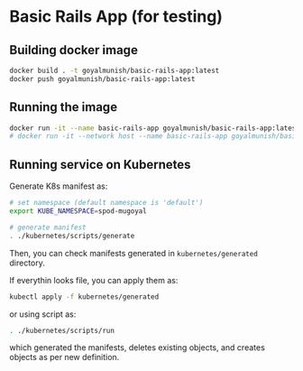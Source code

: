 # Basic Rails App (for testing)

## Building docker image

```sh
docker build . -t goyalmunish/basic-rails-app:latest
docker push goyalmunish/basic-rails-app:latest
```

## Running the image

```sh
docker run -it --name basic-rails-app goyalmunish/basic-rails-app:latest
# docker run -it --network host --name basic-rails-app goyalmunish/basic-rails-app:latest
```

## Running service on Kubernetes

Generate K8s manifest as:

```sh
# set namespace (default namespace is 'default')
export KUBE_NAMESPACE=spod-mugoyal

# generate manifest
. ./kubernetes/scripts/generate
```

Then, you can check manifests generated in `kubernetes/generated` directory.

If everythin looks file, you can apply them as:

```sh
kubectl apply -f kubernetes/generated
```

or using script as:

```sh
. ./kubernetes/scripts/run
```

which generated the manifests, deletes existing objects, and creates objects as per new definition.
